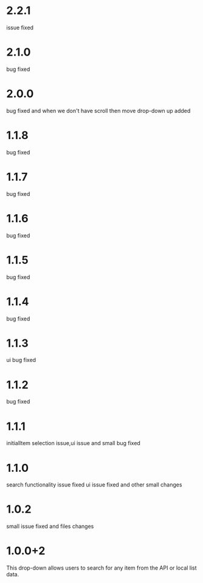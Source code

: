 # 2.2.1
issue fixed  

# 2.1.0
bug fixed 

# 2.0.0
bug fixed and when we don't have scroll then move drop-down up added

# 1.1.8
bug fixed

# 1.1.7
bug fixed

# 1.1.6
bug fixed

# 1.1.5
bug fixed 

# 1.1.4
bug fixed 

# 1.1.3
ui bug fixed

# 1.1.2
bug fixed

# 1.1.1
initialItem selection issue,ui issue and small bug fixed 

# 1.1.0
search functionality issue fixed ui issue fixed and other small changes

# 1.0.2
small issue fixed and files changes

# 1.0.0+2
This drop-down allows users to search for any item from the API or local list data.